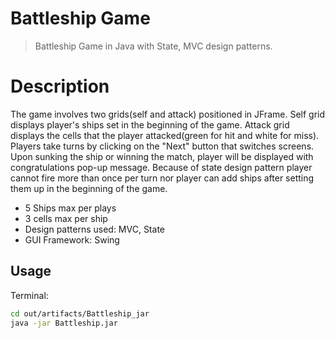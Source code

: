 # Battleship Game
> Battleship Game in Java with State, MVC design patterns.



# Description
The game involves two grids(self and attack) positioned in JFrame. Self grid displays player's ships set in the beginning of the game. Attack grid displays the cells that the player attacked(green for hit and white for miss). Players take turns by clicking on the "Next" button that switches screens. Upon sunking the ship or winning the match, player will be displayed with congratulations pop-up message. Because of state design pattern player cannot fire more than once per turn nor player can add ships after setting them up in the beginning of the game.

* 5 Ships max per plays
* 3 cells max per ship
* Design patterns used: MVC, State
* GUI Framework: Swing

## Usage

Terminal:

```sh
cd out/artifacts/Battleship_jar
java -jar Battleship.jar
```

